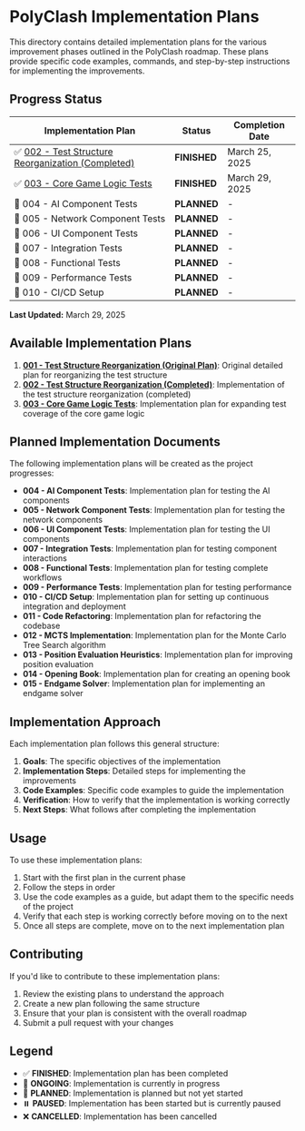 # PolyClash Implementation Plans

This directory contains detailed implementation plans for the various improvement phases outlined in the PolyClash roadmap. These plans provide specific code examples, commands, and step-by-step instructions for implementing the improvements.

## Progress Status

| Implementation Plan | Status | Completion Date |
|---------------------|--------|----------------|
| ✅ [002 - Test Structure Reorganization (Completed)](002_test_structure_reorganization_completed.md) | **FINISHED** | March 25, 2025 |
| ✅ [003 - Core Game Logic Tests](003_core_game_logic_tests.md) | **FINISHED** | March 29, 2025 |
| 📅 004 - AI Component Tests | **PLANNED** | - |
| 📅 005 - Network Component Tests | **PLANNED** | - |
| 📅 006 - UI Component Tests | **PLANNED** | - |
| 📅 007 - Integration Tests | **PLANNED** | - |
| 📅 008 - Functional Tests | **PLANNED** | - |
| 📅 009 - Performance Tests | **PLANNED** | - |
| 📅 010 - CI/CD Setup | **PLANNED** | - |

**Last Updated:** March 29, 2025

## Available Implementation Plans

1. [**001 - Test Structure Reorganization (Original Plan)**](001_test_structure_reorganization.md): Original detailed plan for reorganizing the test structure
2. [**002 - Test Structure Reorganization (Completed)**](002_test_structure_reorganization_completed.md): Implementation of the test structure reorganization (completed)
3. [**003 - Core Game Logic Tests**](003_core_game_logic_tests.md): Implementation plan for expanding test coverage of the core game logic

## Planned Implementation Documents

The following implementation plans will be created as the project progresses:
- **004 - AI Component Tests**: Implementation plan for testing the AI components
- **005 - Network Component Tests**: Implementation plan for testing the network components
- **006 - UI Component Tests**: Implementation plan for testing the UI components
- **007 - Integration Tests**: Implementation plan for testing component interactions
- **008 - Functional Tests**: Implementation plan for testing complete workflows
- **009 - Performance Tests**: Implementation plan for testing performance
- **010 - CI/CD Setup**: Implementation plan for setting up continuous integration and deployment
- **011 - Code Refactoring**: Implementation plan for refactoring the codebase
- **012 - MCTS Implementation**: Implementation plan for the Monte Carlo Tree Search algorithm
- **013 - Position Evaluation Heuristics**: Implementation plan for improving position evaluation
- **014 - Opening Book**: Implementation plan for creating an opening book
- **015 - Endgame Solver**: Implementation plan for implementing an endgame solver

## Implementation Approach

Each implementation plan follows this general structure:

1. **Goals**: The specific objectives of the implementation
2. **Implementation Steps**: Detailed steps for implementing the improvements
3. **Code Examples**: Specific code examples to guide the implementation
4. **Verification**: How to verify that the implementation is working correctly
5. **Next Steps**: What follows after completing the implementation

## Usage

To use these implementation plans:

1. Start with the first plan in the current phase
2. Follow the steps in order
3. Use the code examples as a guide, but adapt them to the specific needs of the project
4. Verify that each step is working correctly before moving on to the next
5. Once all steps are complete, move on to the next implementation plan

## Contributing

If you'd like to contribute to these implementation plans:

1. Review the existing plans to understand the approach
2. Create a new plan following the same structure
3. Ensure that your plan is consistent with the overall roadmap
4. Submit a pull request with your changes

## Legend

- ✅ **FINISHED**: Implementation plan has been completed
- 🔄 **ONGOING**: Implementation is currently in progress
- 📅 **PLANNED**: Implementation is planned but not yet started
- ⏸️ **PAUSED**: Implementation has been started but is currently paused
- ❌ **CANCELLED**: Implementation has been cancelled

